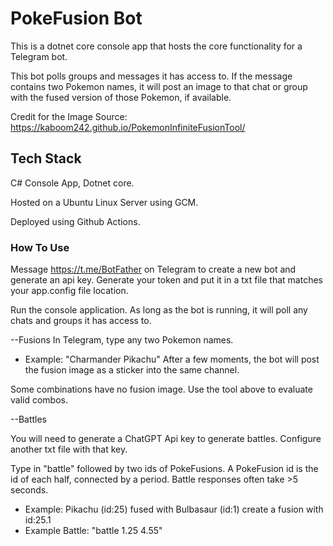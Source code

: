 # PokeFusion Bot

This is a dotnet core console app that hosts the core functionality for a Telegram bot.  

This bot polls groups and messages it has access to.  If the message contains two Pokemon names, it will post an image to that chat or group with the fused version of those Pokemon, if available.

Credit for the Image Source: https://kaboom242.github.io/PokemonInfiniteFusionTool/



## Tech Stack

C# Console App, Dotnet core.

Hosted on a Ubuntu Linux Server using GCM.

Deployed using Github Actions.

### How To Use

Message https://t.me/BotFather on Telegram to create a new bot and generate an api key.  Generate your token and put it in a txt file that matches your app.config file location.

Run the console application. As long as the bot is running, it will poll any chats and groups it has access to.

--Fusions
In Telegram, type any two Pokemon names. 
- Example: "Charmander Pikachu"
After a few moments, the bot will post the fusion image as a sticker into the same channel.

Some combinations have no fusion image. Use the tool above to evaluate valid combos.

--Battles

You will need to generate a ChatGPT Api key to generate battles.  Configure another txt file with that key.

Type in "battle" followed by two ids of PokeFusions.  A PokeFusion id is the id of each half, connected by a period. Battle responses often take >5 seconds.
- Example: Pikachu (id:25) fused with Bulbasaur (id:1) create a fusion with id:25.1
- Example Battle: "battle 1.25 4.55"



